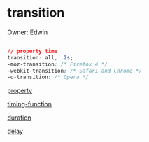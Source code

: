 # transition

Owner: Edwin

```css

// property time
transition: all, .2s;  
-moz-transition: /* Firefox 4 */  
-webkit-transition: /* Safari and Chrome */  
-o-transition: /* Opera */
```

[property](transition%20d22da029dbe14a8cb8db5edfed4052a6/property%20b4187257614d451b8188ff88d06d1ea2.md)

[timing-function](transition%20d22da029dbe14a8cb8db5edfed4052a6/timing-function%204b33e202551544a2855c250d4b2c93be.md)

[duration](transition%20d22da029dbe14a8cb8db5edfed4052a6/duration%20ca7a7ffe07f04730a0a09a615efd421f.md)

[delay](transition%20d22da029dbe14a8cb8db5edfed4052a6/delay%209f2af3cbe649466292ce41cb071e80c3.md)